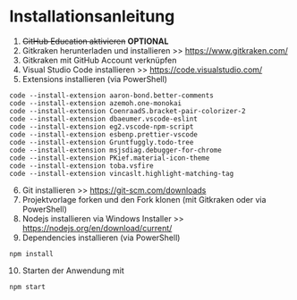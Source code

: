 # Installationsanleitung

1. ~~GitHub Education aktivieren~~ **OPTIONAL**
2. Gitkraken herunterladen und installieren >> https://www.gitkraken.com/
3. Gitkraken mit GitHub Account verknüpfen
4. Visual Studio Code installieren >> https://code.visualstudio.com/
5. Extensions installieren (via PowerShell)
```
code --install-extension aaron-bond.better-comments
code --install-extension azemoh.one-monokai
code --install-extension CoenraadS.bracket-pair-colorizer-2
code --install-extension dbaeumer.vscode-eslint
code --install-extension eg2.vscode-npm-script
code --install-extension esbenp.prettier-vscode
code --install-extension Gruntfuggly.todo-tree
code --install-extension msjsdiag.debugger-for-chrome
code --install-extension PKief.material-icon-theme
code --install-extension toba.vsfire
code --install-extension vincaslt.highlight-matching-tag
```
6. Git installieren >> https://git-scm.com/downloads
7. Projektvorlage forken und den Fork klonen (mit Gitkraken oder via PowerShell)
8. Nodejs installieren via Windows Installer >> https://nodejs.org/en/download/current/
9. Dependencies installieren (via PowerShell)
```
npm install
```
10. Starten der Anwendung mit 
```
npm start
```
